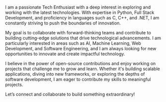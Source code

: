 I am a passionate Tech Enthusiast with a deep interest in exploring and working with the latest technologies. With expertise in Python, Full Stack Development, and proficiency in languages such as C, C++, and .NET, I am constantly striving to push the boundaries of innovation.

My goal is to collaborate with forward-thinking teams and contribute to building cutting-edge solutions that drive technological advancements. I am particularly interested in areas such as AI, Machine Learning, Web Development, and Software Engineering, and I am always looking for new opportunities to innovate and create impactful technology.

I believe in the power of open-source contributions and enjoy working on projects that challenge me to grow and learn. Whether it's building scalable applications, diving into new frameworks, or exploring the depths of software development, I am eager to contribute my skills to meaningful projects.

Let’s connect and collaborate to build something extraordinary!



<!---
RudraNarapogu/RudraNarapogu is a ✨ special ✨ repository because its `README.md` (this file) appears on your GitHub profile.
You can click the Preview link to take a look at your changes.
--->
